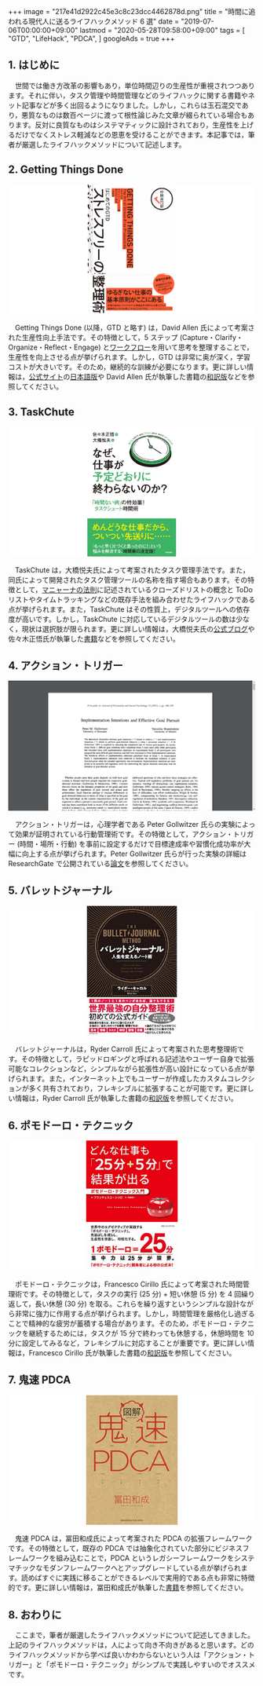 +++
image = "217e41d2922c45e3c8c23dcc4462878d.png"
title = "時間に追われる現代人に送るライフハックメソッド 6 選"
date = "2019-07-06T00:00:00+09:00"
lastmod = "2020-05-28T09:58:00+09:00"
tags = [ 
  "GTD",
  "LifeHack",
  "PDCA",
]
googleAds = true
+++

## 1. はじめに

　世間では働き方改革の影響もあり，単位時間辺りの生産性が重視されつつあります。それに伴い，タスク管理や時間管理などのライフハックに関する書籍やネット記事などが多く出回るようになりました。しかし，これらは玉石混交であり，悪質なものは数百ページに渡って根性論じみた文章が綴られている場合もあります。反対に良質なものはシステマティックに設計されており，生産性を上げるだけでなくストレス軽減などの恩恵を受けることができます。本記事では，筆者が厳選したライフハックメソッドについて記述します。

## 2. Getting Things Done

[![はじめての GTD ストレスフリーの整理術](f2e74656165a1dccda507f0b0183a9c7.png)](https://www.futami.co.jp/book/index.php?isbn=9784576151878)

　Getting Things Done (以降，GTD と略す) は，David Allen 氏によって考案された生産性向上手法です。その特徴として，5 ステップ (Capture・Clarify・Organize・Reflect・Engage) と[ワークフロー](https://gettingthingsdone.com/pdfs/tt_workflow_chart.pdf)を用いて思考を整理することで，生産性を向上させる点が挙げられます。しかし，GTD は非常に奥が深く，学習コストが大きいです。そのため，継続的な訓練が必要になります。更に詳しい情報は，[公式サイト](https://gettingthingsdone.com/)の[日本語版](http://gtd-japan.jp/about)や David Allen 氏が執筆した書籍の[和訳版](https://amzn.to/3frSwBL)などを参照してください。

## 3. TaskChute


[![なぜ、仕事が予定どおりに終わらないのか？](35d397900ae871fff334062e80011a83.png)](https://honto.jp/netstore/pd-book_26084649.html)

　TaskChute は，大橋悦夫氏によって考案されたタスク管理手法です。また，同氏によって開発されたタスク管理ツールの名称を指す場合もあります。その特徴として，[マニャーナの法則](https://www.bookbang.jp/review/article/521176)に記述されているクローズドリストの概念と ToDo リストやタイムトラッキングなどの既存手法を組み合わせたライフハックである点が挙げられます。また，TaskChute はその性質上，デジタルツールへの依存度が高いです。しかし，TaskChute に対応しているデジタルツールの数は少なく，現状は選択肢が限られます。更に詳しい情報は，大橋悦夫氏の[公式ブログ](https://cyblog.jp/)や佐々木正悟氏が執筆した[書籍](https://amzn.to/2T1EflZ)などを参照してください。

## 4. アクション・トリガー

[![アクション・トリガー](2dcef7a633fbaf0127c1a9fa20cfd956.png)](https://www.researchgate.net/publication/37367645_Implementation_Intentions_and_Effective_Goal_Pursuit)

　アクション・トリガーは，心理学者である Peter Gollwitzer 氏らの実験によって効果が証明されている行動管理術です。その特徴として，アクション・トリガー (時間・場所・行動) を事前に設定するだけで目標達成率や習慣化成功率が大幅に向上する点が挙げられます。Peter Gollwitzer 氏らが行った実験の詳細は ResearchGate で公開されている[論文](https://www.researchgate.net/publication/37367645_Implementation_Intentions_and_Effective_Goal_Pursuit)を参照してください。

## 5. バレットジャーナル

[![バレットジャーナル 人生を変えるノート術](8f62ff41341f671612471503df4fb7fa.png)](https://www.diamond.co.jp/book/9784478102671.html)

　バレットジャーナルは，Ryder Carroll 氏によって考案された思考整理術です。その特徴として，ラピッドロギングと呼ばれる記述法やユーザー自身で拡張可能なコレクションなど，シンプルながら拡張性が高い設計になっている点が挙げられます。また，インターネット上でもユーザーが作成したカスタムコレクションが多く共有されており，フレキシブルに拡張することが可能です。更に詳しい情報は，Ryder Carroll 氏が執筆した書籍の[和訳版](https://amzn.to/3dm0ASE)を参照してください。

## 6. ポモドーロ・テクニック

[![ポモドーロ・テクニック入門](852be54407b93c5ff60d7f2a65ca9354.png)](https://honto.jp/netstore/pd-book_29495353.html)

　ポモドーロ・テクニックは，Francesco Cirillo 氏によって考案された時間管理術です。その特徴として，タスクの実行 (25 分) + 短い休憩 (5 分) を 4 回繰り返して，長い休憩 (30 分) を取る。これらを繰り返すというシンプルな設計ながら非常に強力に作用する点が挙げられます。しかし，時間管理を厳格化し過ぎることで精神的な疲労が蓄積する場合があります。そのため，ポモドーロ・テクニックを継続するためには，タスクが 15 分で終わっても休憩する，休憩時間を 10 分に設定してみるなど，フレキシブルに対応することが重要です。更に詳しい情報は，Francesco Cirillo 氏が執筆した書籍の[和訳版](https://amzn.to/2SLpVhj)を参照してください。

## 7. 鬼速 PDCA

[![図解 鬼速PDCA](e374ebac77c655739eb4b881c55f46bf.png)](https://book.impress.co.jp/partner/items/001938.shtml)

　鬼速 PDCA は，冨田和成氏によって考案された PDCA の拡張フレームワークです。その特徴として，既存の PDCA では抽象化されていた部分にビジネスフレームワークを組み込むことで，PDCA というレガシーフレームワークをシステマチックなモダンフレームワークへとアップグレードしている点が挙げられます。読めばすぐに実践に移ることができるレベルで実用的である点も非常に特徴的です。更に詳しい情報は，冨田和成氏が執筆した[書籍](https://amzn.to/2XEVmLN)を参照してください。

## 8. おわりに

　ここまで，筆者が厳選したライフハックメソッドについて記述してきました。上記のライフハックメソッドは，人によって向き不向きがあると思います。どのライフハックメソッドから学べば良いかわからないという人は「アクション・トリガー」と「ポモドーロ・テクニック」がシンプルで実践しやすいのでオススメです。